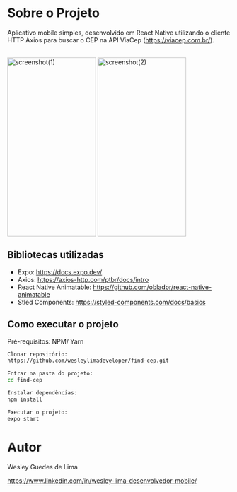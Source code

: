 # Sobre o Projeto

Aplicativo mobile simples, desenvolvido em React Native utilizando o cliente HTTP Axios para buscar o CEP na API ViaCep (https://viacep.com.br/).

<div style="display: inline_block"><br>
    <img align="center" margin-bottom=10px height=405 width=200 alt="screenshot(1)" src="https://github.com/wesleylimadeveloper/find-cep/blob/main/assets/screenshot(1).jpg" />
    <img align="center" height=405 width=200 alt="screenshot(2)" src="https://github.com/wesleylimadeveloper/find-cep/blob/main/assets/screenshot(2).jpg" />
</div>

## Bibliotecas utilizadas

- Expo: https://docs.expo.dev/
- Axios: https://axios-http.com/ptbr/docs/intro
- React Native Animatable: https://github.com/oblador/react-native-animatable
- Stled Components: https://styled-components.com/docs/basics

## Como executar o projeto

Pré-requisitos: NPM/ Yarn

```Bash
Clonar repositório:
https://github.com/wesleylimadeveloper/find-cep.git

Entrar na pasta do projeto:
cd find-cep

Instalar dependências:
npm install

Executar o projeto:
expo start
```

# Autor

Wesley Guedes de Lima

https://www.linkedin.com/in/wesley-lima-desenvolvedor-mobile/

